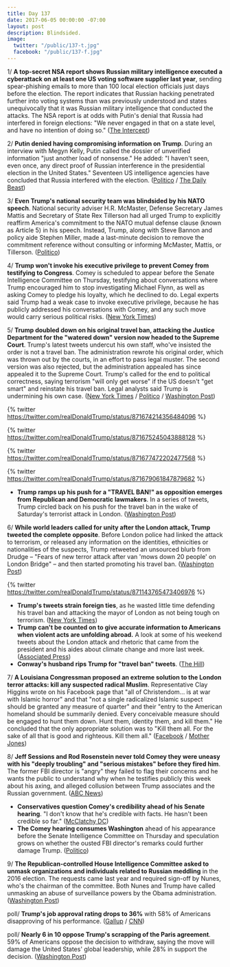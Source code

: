 ```yaml
---
title: Day 137
date: 2017-06-05 00:00:00 -07:00
layout: post
description: Blindsided.
image:
  twitter: "/public/137-t.jpg"
  facebook: "/public/137-f.jpg"
---
```


1/ **A top-secret NSA report shows Russian military intelligence executed a cyberattack on at least one US voting software supplier last year**, sending spear-phishing emails to more than 100 local election officials just days before the election. The report indicates that Russian hacking penetrated further into voting systems than was previously understood and states unequivocally that it was Russian military intelligence that conducted the attacks. The NSA report is at odds with Putin's denial that Russia had interfered in foreign elections: "We never engaged in that on a state level, and have no intention of doing so." ([The Intercept](https://theintercept.com/2017/06/05/top-secret-nsa-report-details-russian-hacking-effort-days-before-2016-election/))

2/ **Putin denied having compromising information on Trump**. During an interview with Megyn Kelly, Putin called the dossier of unverified information "just another load of nonsense." He added: "I haven't seen, even once, any direct proof of Russian interference in the presidential election in the United States." Seventeen US intelligence agencies have concluded that Russia interfered with the election. ([Politico](http://www.politico.com/story/2017/06/04/putin-trump-russia-megyn-kelly-239121) / [The Daily Beast](http://www.thedailybeast.com/vladimir-putin-takes-a-page-from-trumps-playbook-with-megyn-kelly-interview))

3/ **Even Trump's national security team was blindsided by his NATO speech**. National security adviser H.R. McMaster, Defense Secretary James Mattis and Secretary of State Rex Tillerson had all urged Trump to explicitly reaffirm America's commitment to the NATO mutual defense clause (known as Article 5) in his speech. Instead, Trump, along with Steve Bannon and policy aide Stephen Miller, made a last-minute decision to remove the commitment reference without consulting or informing McMaster, Mattis, or Tillerson. ([Politico](http://www.politico.com/magazine/story/2017/06/05/trump-nato-speech-national-security-team-215227))

4/ **Trump won't invoke his executive privilege to prevent Comey from testifying to Congress**. Comey is scheduled to appear before the Senate Intelligence Committee on Thursday, testifying about conversations where Trump encouraged him to stop investigating Michael Flynn, as well as asking Comey to pledge his loyalty, which he declined to do. Legal experts said Trump had a weak case to invoke executive privilege, because he has publicly addressed his conversations with Comey, and any such move would carry serious political risks. ([New York Times](https://www.nytimes.com/2017/06/05/us/politics/trump-will-not-block-comey-from-testifying-white-house-says.html))

5/ **Trump doubled down on his original travel ban, attacking the Justice Department for the "watered down" version now headed to the Supreme Court**. Trump's latest tweets undercut his own staff, who've insisted the order is not a travel ban. The administration rewrote his original order, which was thrown out by the courts, in an effort to pass legal muster. The second version was also rejected, but the administration appealed has since appealed it to the Supreme Court. Trump's called for the end to political correctness, saying terrorism "will only get worse" if the US doesn't "get smart" and reinstate his travel ban. Legal analysts said Trump is undermining his own case. ([New York Times](https://www.nytimes.com/2017/06/05/us/politics/trump-travel-ban.html) / [Politico](http://www.politico.com/story/2017/06/05/trump-travel-ban-justice-department-239131) / [Washington Post](https://www.washingtonpost.com/world/national-security/trumps-latest-tweets-could-hurt-effort-to-restore-travel-ban/2017/06/05/c8eb5940-49e8-11e7-bc1b-fddbd8359dee_story.html))

{% twitter https://twitter.com/realDonaldTrump/status/871674214356484096 %}

{% twitter https://twitter.com/realDonaldTrump/status/871675245043888128 %}

{% twitter https://twitter.com/realDonaldTrump/status/871677472202477568 %}

{% twitter https://twitter.com/realDonaldTrump/status/871679061847879682 %}

* **Trump ramps up his push for a "TRAVEL BAN!" as opposition emerges from Republican and Democratic lawmakers**. In a series of tweets, Trump circled back on his push for the travel ban in the wake of Saturday's terrorist attack in London. ([Washington Post](https://www.washingtonpost.com/powerpost/new-opposition-emerges-as-trump-pushes-for-travel-ban/2017/06/04/5914e7fa-4973-11e7-a186-60c031eab644_story.html))

6/ **While world leaders called for unity after the London attack, Trump tweeted the complete opposite**. Before London police had linked the attack to terrorism, or released any information on the identities, ethnicities or nationalities of the suspects, Trump retweeted an unsourced blurb from Drudge – "Fears of new terror attack after van 'mows down 20 people' on London Bridge" – and then started promoting his travel ban. ([Washington Post](https://www.washingtonpost.com/news/the-fix/wp/2017/06/04/world-leaders-call-for-unity-after-london-attack-trump-tweets-the-complete-opposite/))

{% twitter https://twitter.com/realDonaldTrump/status/871143765473406976 %}

* **Trump's tweets strain foreign ties**, as he wasted little time defending his travel ban and attacking the mayor of London as not being tough on terrorism. ([New York Times](https://www.nytimes.com/2017/06/04/us/politics/britain-attack-trump-twitter-storm.html))
* **Trump can't be counted on to give accurate information to Americans when violent acts are unfolding abroad.** A look at some of his weekend tweets about the London attack and rhetoric that came from the president and his aides about climate change and more last week. ([Associated Press](https://www.apnews.com/079e907d81d14e7ca56eb5279f285f71/AP-FACT-CHECK:-Attack-draws-visceral-Trump-tweets,-not-facts))
* **Conway's husband rips Trump for "travel ban" tweets**. ([The Hill](http://thehill.com/homenews/administration/336369-conways-husband-trump-tweets-on-travel-ban-wont-help-win-scotus-case))

7/ **A Louisiana Congressman proposed an extreme solution to the London terror attacks: kill any suspected radical Muslim**. Representative Clay Higgins wrote on his Facebook page that "all of Christendom... is at war with Islamic horror" and that "not a single radicalized Islamic suspect should be granted any measure of quarter" and their "entry to the American homeland should be summarily denied. Every conceivable measure should be engaged to hunt them down. Hunt them, identity them, and kill them." He concluded that the only appropriate solution was to "Kill them all. For the sake of all that is good and righteous. Kill them all." ([Facebook](https://www.facebook.com/captclayhiggins/photos/a.655256107910738.1073741829.581436541959362/997878010315211/?type=3&theater) / [Mother Jones](http://www.motherjones.com/politics/2017/06/republican-congressman-clay-higgins-suspected-islamic-radicals-kill-them-all))

8/ **Jeff Sessions and Rod Rosenstein never told Comey they were uneasy with his "deeply troubling" and "serious mistakes" before they fired him**. The former FBI director is "angry" they failed to flag their concerns and he wants the public to understand why when he testifies publicly this week about his axing, and alleged collusion between Trump associates and the Russian government. ([ABC News](http://abcnews.go.com/US/doj-told-comey-concerns-axing-now-angry-sources/story?id=47798749))

* **Conservatives question Comey's credibility ahead of his Senate hearing**. "I don't know that he's credible with facts. He hasn't been credible so far." ([McClatchy DC](http://www.mcclatchydc.com/news/nation-world/national/article154301829.html))
* **The Comey hearing consumes Washington** ahead of his appearance before the Senate Intelligence Committee on Thursday and speculation grows on whether the ousted FBI director's remarks could further damage Trump. ([Politico](http://www.politico.com/story/2017/06/04/comey-hearing-trump-fbi-russia-239113))

9/ **The Republican-controlled House Intelligence Committee asked to unmask organizations and individuals related to Russian meddling** in the 2016 election. The requests came last year and required sign-off by Nunes, who's the chairman of the committee. Both Nunes and Trump have called unmasking an abuse of surveillance powers by the Obama administration. ([Washington Post](https://www.washingtonpost.com/world/national-security/nunes-led-house-intelligence-committee-requested-unmaskings-of-americans/2017/06/02/5c098dc0-47bc-11e7-98cd-af64b4fe2dfc_story.html))

poll/ **Trump's job approval rating drops to 36%** with 58% of Americans disapproving of his performance. ([Gallup](http://www.gallup.com/poll/201617/gallup-daily-trump-job-approval.aspx) / [CNN](http://www.cnn.com/2017/06/05/politics/donald-trump-poll-job-approval/index.html))

poll/ **Nearly 6 in 10 oppose Trump's scrapping of the Paris agreement**. 59% of Americans oppose the decision to withdraw, saying the move will damage the United States' global leadership, while 28% in support the decision. ([Washington Post](https://www.washingtonpost.com/news/energy-environment/wp/2017/06/05/post-abc-poll-nearly-6-in-10-oppose-trump-scrapping-paris-agreement/))